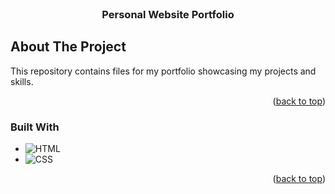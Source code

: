 <!-- PROJECT LOGO -->
<br />
<div align="center">
<!--   <a href="https://github.com/othneildrew/Best-README-Template">
    <img src="images/logo.png" alt="Logo" width="80" height="80">
  </a> -->

  <h3 align="center">Personal Website Portfolio</h3>
</div>


## About The Project

This repository contains files for my portfolio showcasing my projects and skills.

<p align="right">(<a href="#readme-top">back to top</a>)</p>



### Built With

* ![HTML](https://img.shields.io/badge/HTML-blue)
* ![CSS](https://img.shields.io/badge/CSS-red)


<p align="right">(<a href="#readme-top">back to top</a>)</p>






